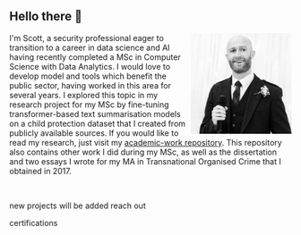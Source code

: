## Hello there 👋

<!--- Introduction --->
<div>
  <img align="right" src="https://github.com/sc6156/sc6156/blob/main/profile.jpg" alt="profile_pic" width="180"/>
  <div align="left">
    <p align="left">I'm Scott, a security professional eager to transition to a career in data science and AI having recently completed a MSc in Computer Science with Data Analytics. I would love 
      to develop model and tools which benefit the public sector, having worked in this area for several years. I explored this topic in my research project for my MSc by fine-tuning 
      transformer-based text summarisation models on a child protection dataset that I created from publicly available sources. If you would like to read my research, just visit my <a
      href="https://github.com/sc6156/academic-work/tree/main"> academic-work repository</a>. This repository also contains other work I did during my MSc, as well as the dissertation and two 
      essays I wrote for my MA in Transnational Organised Crime that I obtained in 2017.</p> 
  </div>
</div>

<br>



new projects will be added 
reach out

certifications 
